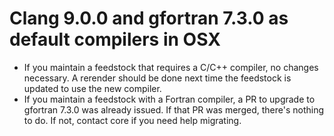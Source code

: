 # Clang 9.0.0 and gfortran 7.3.0 as default compilers in OSX

- If you maintain a feedstock that requires a C/C++ compiler, no
changes necessary. A rerender should be done next time the feedstock is
updated to use the new compiler.
- If you maintain a feedstock with a
Fortran compiler, a PR to upgrade to gfortran 7.3.0 was already issued.
If that PR was merged, there's nothing to do. If not, contact core if
you need help migrating.
